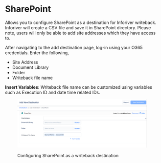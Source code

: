 # SharePoint

Allows you to configure SharePoint as a destination for Inforiver writeback. Inforiver will create a CSV file and save it in SharePoint directory. Please note, users will only be able to add site addresses which they have access to.&#x20;

After navigating to the add destination page, log-in using your O365 credentials. Enter the following,

* Site Address
* Document Library
* Folder
* Writeback file name

**Insert Variables:** Writeback file name can be customized using variables such as Execution ID and date time related IDs.

<figure><img src="../../../.gitbook/assets/image (47) (1).png" alt=""><figcaption><p>Configuring SharePoint as a writeback destination</p></figcaption></figure>

